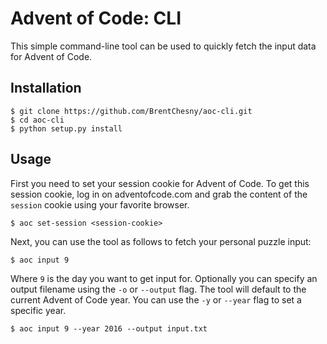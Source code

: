 # Advent of Code: CLI

This simple command-line tool can be used to quickly fetch the input data for Advent of Code.

## Installation

```console
$ git clone https://github.com/BrentChesny/aoc-cli.git
$ cd aoc-cli
$ python setup.py install
```

## Usage

First you need to set your session cookie for Advent of Code. To get this session cookie, log in on adventofcode.com and grab the content of the `session` cookie using your favorite browser.

```console
$ aoc set-session <session-cookie>
```

Next, you can use the tool as follows to fetch your personal puzzle input:

```console
$ aoc input 9
```

Where `9` is the day you want to get input for. Optionally you can specify an output filename using the `-o` or `--output` flag. The tool will default to the current Advent of Code year. You can use the `-y` or `--year` flag to set a specific year.

```console
$ aoc input 9 --year 2016 --output input.txt
```

